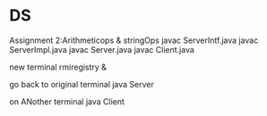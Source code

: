 # DS


Assignment 2:Arithmeticops & stringOps
javac ServerIntf.java
javac ServerImpl.java
javac Server.java
javac Client.java

new terminal
rmiregistry &

go back to original terminal
java Server

on ANother terminal
java Client
